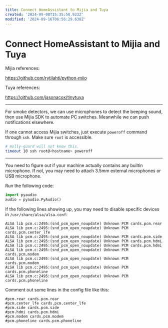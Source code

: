 ```yaml
---
title: Connect HomeAssistant to Mijia and Tuya
created: '2024-09-08T15:35:50.923Z'
modified: '2024-09-16T06:56:29.638Z'
---
```


# Connect HomeAssistant to Mijia and Tuya

Mijia references:

https://github.com/rytilahti/python-miio

Tuya references:

https://github.com/jasonacox/tinytuya

---

For smoke detectors, we can use microphones to detect the beeping sound, then use Mijia SDK to automate PC switches. Meanwhile we can push notifications elsewhere.

If one cannot access Mijia switches, just execute `poweroff` command through `ssh`. Make sure `root` is accessible.

```bash
# molly-guard will not know this.
timeout 10 ssh root@<hostname> poweroff
```

---

You need to figure out if your machine actually contains any builtin microphone. If not, you may need to attach 3.5mm external microphones or USB microphone.

Run the following code:

```python
import pyaudio
audio = pyaudio.PyAudio()
```

If the following lines showing up, you may need to disable specific devices in `/usr/share/alsa/alsa.conf`:

```
ALSA lib pcm.c:2495:(snd_pcm_open_noupdate) Unknown PCM cards.pcm.rear
ALSA lib pcm.c:2495:(snd_pcm_open_noupdate) Unknown PCM cards.pcm.center_lfe
ALSA lib pcm.c:2495:(snd_pcm_open_noupdate) Unknown PCM cards.pcm.side
ALSA lib pcm.c:2495:(snd_pcm_open_noupdate) Unknown PCM cards.pcm.hdmi
ALSA lib pcm.c:2495:(snd_pcm_open_noupdate) Unknown PCM cards.pcm.hdmi
ALSA lib pcm.c:2495:(snd_pcm_open_noupdate) Unknown PCM cards.pcm.modem
ALSA lib pcm.c:2495:(snd_pcm_open_noupdate) Unknown PCM cards.pcm.modem
ALSA lib pcm.c:2495:(snd_pcm_open_noupdate) Unknown PCM cards.pcm.phoneline
ALSA lib pcm.c:2495:(snd_pcm_open_noupdate) Unknown PCM cards.pcm.phoneline
```

Comment out some lines in the config file like this:

```
#pcm.rear cards.pcm.rear
#pcm.center_lfe cards.pcm.center_lfe
#pcm.side cards.pcm.side
#pcm.hdmi cards.pcm.hdmi
#pcm.modem cards.pcm.modem
#pcm.phoneline cards.pcm.phoneline
```

